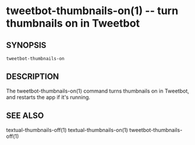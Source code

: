 tweetbot-thumbnails-on(1) -- turn thumbnails on in Tweetbot
===========================================================

## SYNOPSIS

`tweetbot-thumbnails-on`

## DESCRIPTION

The tweetbot-thumbnails-on(1) command turns thumbnails on in Tweetbot, and restarts the app if it's running.

## SEE ALSO

textual-thumbnails-off(1)
textual-thumbnails-on(1)
tweetbot-thumbnails-off(1)


[SYNOPSIS]: #SYNOPSIS "SYNOPSIS"
[DESCRIPTION]: #DESCRIPTION "DESCRIPTION"
[SEE ALSO]: #SEE-ALSO "SEE ALSO"


[globalify(1)]: globalify.1.html
[lstcp(1)]: lstcp.1.html
[np(1)]: np.1.html
[pbcopyfile(1)]: pbcopyfile.1.html
[textual-thumbnails-off(1)]: textual-thumbnails-off.1.html
[textual-thumbnails-on(1)]: textual-thumbnails-on.1.html
[tweetbot-thumbnails-off(1)]: tweetbot-thumbnails-off.1.html
[tweetbot-thumbnails-on(1)]: tweetbot-thumbnails-on.1.html
